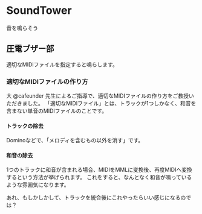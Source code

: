 SoundTower
===========

音を鳴らそう

## 圧電ブザー部
適切なMIDIファイルを指定すると鳴らします。

### 適切なMIDIファイルの作り方
大 @cafeunder 先生によるご指導で、適切なMIDIファイルの作り方をご教授いただきました。
「適切なMIDIファイル」とは、トラックが1つしかなく、和音を含まない単音のMIDIファイルのことです。

#### トラックの除去
Dominoなどで、「メロディを含むもの以外を消す」です。

#### 和音の除去
1つのトラックに和音が含まれる場合、MIDIをMMLに変換後、再度MIDIへ変換するという方法が挙げられます。
これをすると、なんとなく和音が鳴っているような雰囲気になります。

あれ、もしかしかして、トラックを統合後にこれやったらいい感じになるのでは？

